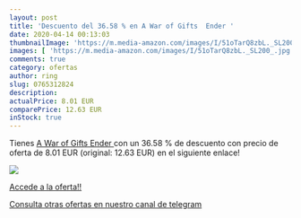```yaml
---
layout: post
title: 'Descuento del 36.58 % en A War of Gifts  Ender '
date: 2020-04-14 00:13:03
thumbnailImage: 'https://m.media-amazon.com/images/I/51oTarQ8zbL._SL200_.jpg'
images: [ 'https://m.media-amazon.com/images/I/51oTarQ8zbL._SL200_.jpg' ]
comments: true
category: ofertas
author: ring
slug: 0765312824
description:
actualPrice: 8.01 EUR
comparePrice: 12.63 EUR
inStock: true
---
```


Tienes [A War of Gifts  Ender ](https://www.amazon.es/dp/0765312824/?tag=redken-21) con un 36.58 % de descuento con precio de oferta de 8.01 EUR (original: 12.63 EUR) en el siguiente enlace!

[![](https://m.media-amazon.com/images/I/51oTarQ8zbL._SL200_.jpg)](https://www.amazon.es/dp/0765312824/?tag=redken-21)

[Accede a la oferta!!](https://www.amazon.es/dp/0765312824/?tag=redken-21)

[Consulta otras ofertas en nuestro canal de telegram](https://t.me/s/ofertas25)
